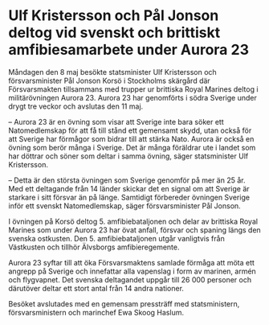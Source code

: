 # Ulf Kristersson och Pål Jonson deltog vid svenskt och brittiskt amfibiesamarbete under Aurora 23

Måndagen den 8 maj besökte statsminister Ulf Kristersson och försvarsminister Pål Jonson Korsö i Stockholms skärgård där Försvarsmakten tillsammans med trupper ur brittiska Royal Marines deltog i militärövningen Aurora 23. Aurora 23 har genomförts i södra Sverige under drygt tre veckor och avslutas den 11 maj.

– Aurora 23 är en övning som visar att Sverige inte bara söker ett Natomedlemskap för att få till stånd ett gemensamt skydd, utan också för att Sverige har förmågor som bidrar till att stärka Nato. Aurora är också en övning som berör många i Sverige. Det är många föräldrar ute i landet som har döttrar och söner som deltar i samma övning, säger statsminister Ulf Kristersson.

– Detta är den största övningen som Sverige genomför på mer än 25 år. Med ett deltagande från 14 länder skickar det en signal om att Sverige är starkare i sitt försvar än på länge. Samtidigt förbereder övningen Sverige inför ett svenskt Natomedlemskap, säger försvarsminister Pål Jonson.

I övningen på Korsö deltog 5. amfibiebataljonen och delar av brittiska Royal Marines som under Aurora 23 har övat anfall, försvar och spaning längs den svenska ostkusten. Den 5. amfibiebataljonen utgår vanligtvis från Västkusten och tillhör Älvsborgs amfibieregemente.

Aurora 23 syftar till att öka Försvarsmaktens samlade förmåga att möta ett angrepp på Sverige och innefattar alla vapenslag i form av marinen, armén och flygvapnet. Det svenska deltagandet uppgår till 26 000 personer och därutöver deltar ett stort antal från 14 andra nationer.

Besöket avslutades med en gemensam pressträff med statsministern, försvarsministern och marinchef Ewa Skoog Haslum.
